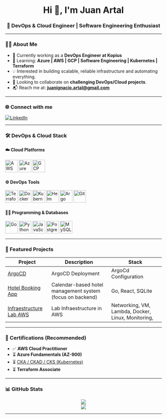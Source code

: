 <!-- Optional banner - replace with your own image or remove this line -->
<!-- <img src="https://github.com/juanignaciodev/juanignaciodev/assets/your-image-id/banner.png" alt="Juan Artal Banner" width="100%">-->

<h1 align="center">Hi 👋, I'm Juan Artal</h1>
<h3 align="center">🚀 DevOps & Cloud Engineer | Software Engineering Enthusiast</h3>

---

### 👨‍💻 About Me

- 🔭 Currently working as a **DevOps Engineer at Kopius**
- 🌱 Learning: **Azure | AWS | GCP | Software Engineering | Kubernetes | Terraform**
- 💡 Interested in building scalable, reliable infrastructure and automating everything.
- 👯 Looking to collaborate on **challenging DevOps/Cloud projects**.
- 📬 Reach me at: **juanignacio.artal@gmail.com**

---

### 🌐 Connect with me

[![LinkedIn](https://img.shields.io/badge/LinkedIn-blue?style=flat-square&logo=linkedin&labelColor=blue)](https://linkedin.com/in/juanignaciodev)

---

### 🛠️ DevOps & Cloud Stack

#### ☁️ Cloud Platforms
<p>
  <img src="https://cdn.jsdelivr.net/gh/devicons/devicon/icons/amazonwebservices/amazonwebservices-original.svg" alt="AWS" width="40" height="40"/>
  <img src="https://cdn.jsdelivr.net/gh/devicons/devicon/icons/azure/azure-original.svg" alt="Azure" width="40" height="40"/>
  <img src="https://cdn.jsdelivr.net/gh/devicons/devicon/icons/googlecloud/googlecloud-original.svg" alt="GCP" width="40" height="40"/>
</p>

#### ⚙️ DevOps Tools
<p>
  <img src="https://cdn.jsdelivr.net/gh/devicons/devicon/icons/terraform/terraform-original.svg" alt="Terraform" width="40" height="40"/>
  <img src="https://cdn.jsdelivr.net/gh/devicons/devicon/icons/docker/docker-original.svg" alt="Docker" width="40" height="40"/>
  <img src="https://cdn.jsdelivr.net/gh/devicons/devicon/icons/kubernetes/kubernetes-plain.svg" alt="Kubernetes" width="40" height="40"/>
  <img src="https://www.vectorlogo.zone/logos/helmsh/helmsh-icon.svg" alt="Helm" width="40" height="40"/>
  <img src="https://argo-cd.readthedocs.io/en/stable/assets/logo.png" alt="Argo CD" width="40" height="40"/>
  <img src="https://cdn.jsdelivr.net/gh/devicons/devicon/icons/git/git-original.svg" alt="Git" width="40" height="40"/>
</p>

#### 👨‍💻 Programming & Databases
<p>
  <img src="https://cdn.jsdelivr.net/gh/devicons/devicon/icons/go/go-original.svg" alt="Go" width="40" height="40"/>
  <img src="https://cdn.jsdelivr.net/gh/devicons/devicon/icons/python/python-original.svg" alt="Python" width="40" height="40"/>
  <img src="https://cdn.jsdelivr.net/gh/devicons/devicon/icons/javascript/javascript-original.svg" alt="JavaScript" width="40" height="40"/>
  <img src="https://cdn.jsdelivr.net/gh/devicons/devicon/icons/postgresql/postgresql-original.svg" alt="PostgreSQL" width="40" height="40"/>
  <img src="https://cdn.jsdelivr.net/gh/devicons/devicon/icons/mysql/mysql-original.svg" alt="MySQL" width="40" height="40"/>
</p>

---

### 📌 Featured Projects

| Project | Description | Stack |
|--------|-------------|-------|
| [ArgoCD]([https://github.com/tu_repo](https://github.com/juaniartal/ArgoCD-App)) | ArgoCD Deployment | ArgoCd Configuration |
| [Hotel Booking App]([https://github.com/tu_repo](https://github.com/juaniartal/HotelBookingScheduler)) | Calendar-based hotel management system (focus on backend) | Go, React, SQLite |
| [Infraestructure Lab AWS ]([https://github.com/tu_repo](https://github.com/juaniartal/AWS-DevOps-Infrastructure)) | Lab Infraestructure in AWS | Networking, VM, Lambda, Docker, Linux, Monitoring, |

---

### 📜 Certifications (Recommended)

- ✅ **AWS Cloud Practitioner**
- ⏳ **Azure Fundamentals (AZ-900)**
- ⏳ [CKA / CKAD / CKS (Kubernetes)](https://www.cncf.io/certification/)
- ⏳ **Terraform Associate**

---

### 📊 GitHub Stats

<p align="center">
  <img src="https://github-readme-stats.vercel.app/api?username=juanignaciodev&show_icons=true&theme=github_dark&hide=issues"/>
  <br/>
  <img src="https://github-readme-streak-stats.herokuapp.com?user=juanignaciodev&theme=github-dark"/>
</p>

---
